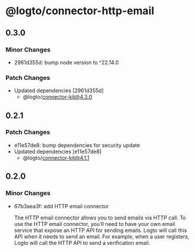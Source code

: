 # @logto/connector-http-email

## 0.3.0

### Minor Changes

- 2961d355d: bump node version to ^22.14.0

### Patch Changes

- Updated dependencies [2961d355d]
  - @logto/connector-kit@4.3.0

## 0.2.1

### Patch Changes

- e11e57de8: bump dependencies for security update
- Updated dependencies [e11e57de8]
  - @logto/connector-kit@4.1.1

## 0.2.0

### Minor Changes

- 67b3aea3f: add HTTP email connector

  The HTTP email connector allows you to send emails via HTTP call. To use the HTTP email connector, you'll need to have your own email service that expose an HTTP API for sending emails. Logto will call this API when it needs to send an email. For example, when a user registers, Logto will call the HTTP API to send a verification email.
